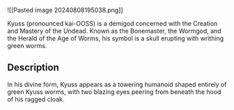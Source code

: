 ![[Pasted image 20240808195038.png]]    


Kyuss (pronounced kai-OOSS) is a demigod concerned with the Creation and Mastery of the Undead. Known as the Bonemaster, the Wormgod, and the Herald of the Age of Worms, his symbol is a skull erupting with writhing green worms.

## Description

In his divine form, Kyuss appears as a towering humanoid shaped entirely of green Kyuss worms, with two blazing eyes peering from beneath the hood of his ragged cloak.